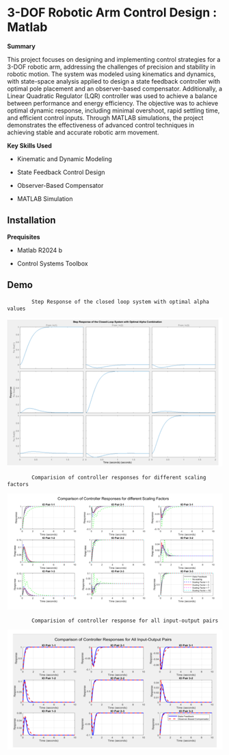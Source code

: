 
# 3-DOF Robotic Arm Control Design : Matlab

**Summary**

This project focuses on designing and implementing control strategies for a 3-DOF robotic arm, addressing the challenges of precision and stability in robotic motion. The system was modeled using kinematics and dynamics, with state-space analysis applied to design a state feedback controller with optimal pole placement and an observer-based compensator. Additionally, a Linear Quadratic Regulator (LQR) controller was used to achieve a balance between performance and energy efficiency. The objective was to achieve optimal dynamic response, including minimal overshoot, rapid settling time, and efficient control inputs. Through MATLAB simulations, the project demonstrates the effectiveness of advanced control techniques in achieving stable and accurate robotic arm movement.

**Key Skills Used**

* Kinematic and Dynamic Modeling
    
* State Feedback Control Design
    
* Observer-Based Compensator

* MATLAB Simulation
    


## Installation

**Prequisites**

* Matlab R2024 b 

* Control Systems Toolbox



## Demo


            Step Response of the closed loop system with optimal alpha values

![3-Dof-arm](Demo_1.png)

            Comparision of controller responses for different scaling factors

![3-Dof-arm](Demo_2.png)
                
            Comparision of controller response for all input-output pairs

![3-Dof-arm](Demo_3.png)





